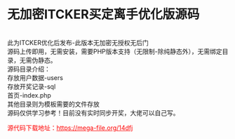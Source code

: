 # 无加密ITCKER买定离手优化版源码

<br>此为ITCKER优化后发布-此版本无加密无授权无后门<br>源码上传即用，无需安装，需要PHP版本支持（无限制-除纯静态外），无需绑定目录，无需伪静态。<br>源码目录介绍：<br>存放用户数据-users<br>存放开奖记录-sql<br>首页-index.php<br>其他目录则为模板需要的文件存放<br>源码仅供学习参考！目前没有实时同步开奖，大佬可以自己写。<br>




<p style="color: red;">源代码下载地址：<a href="https://mega-file.org/14dfj" style="color: red;">https://mega-file.org/14dfj</a></p>